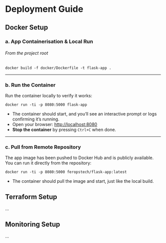 # Deployment Guide

## Docker Setup
### a. App Containerisation & Local Run
###### _From the project root_

```shell
docker build -f docker/Dockerfile -t flask-app .
```

---

### b. Run the Container

Run the container locally to verify it works:

```shell
docker run -ti -p 8080:5000 flask-app
```

- The container should start, and you’ll see an interactive prompt or logs confirming it’s running.
- Open your browser: [http://localhost:8080](http://localhost:8080)
- **Stop the container** by pressing `Ctrl+C` when done.

---

### c. Pull from Remote Repository

The app image has been pushed to Docker Hub and is publicly available.  
You can run it directly from the repository:

```shell
docker run -ti -p 8080:5000 feropstech/flask-app:latest
```

- The container should pull the image and start, just like the local build.

## Terraform Setup
 ...

## Monitoring Setup
 ...